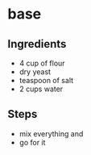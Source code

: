 # base
## Ingredients
- 4 cup of flour
- dry yeast
- teaspoon of salt
- 2 cups water
## Steps
- mix everything and
- go for it